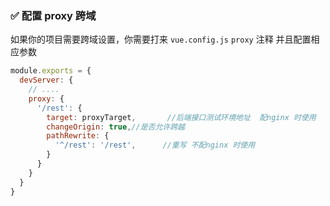 <!--
 * @Author: your name
 * @Date: 2021-08-30 16:08:25
 * @LastEditTime: 2021-08-30 16:40:55
 * @LastEditors: your name
 * @Description: In User Settings Edit
 * @FilePath: \uniapp-ma-template\zh-cn\proxy.md
-->
### <span id="proxy">✅ 配置 proxy 跨域 </span>

如果你的项目需要跨域设置，你需要打来 `vue.config.js` `proxy` 注释 并且配置相应参数

```javascript
module.exports = {
  devServer: {
    // ....
    proxy: {
      '/rest': {
        target: proxyTarget,       //后端接口测试环境地址  配nginx 时使用
        changeOrigin: true,//是否允许跨越
        pathRewrite: {
          '^/rest': '/rest',      //重写 不配nginx 时使用
        }
      }
    }
  }
}
```